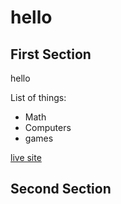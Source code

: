 # hello

## First Section

hello

List of things:
- Math
- Computers
- games

[live site](https://shinep7.github.io/hello/)

## Second Section
